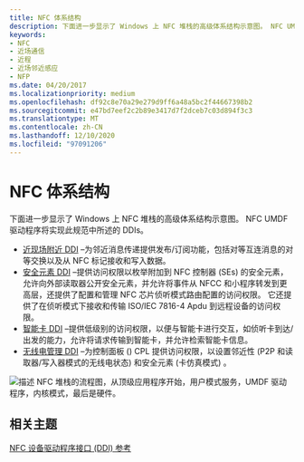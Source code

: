 ```yaml
---
title: NFC 体系结构
description: 下面进一步显示了 Windows 上 NFC 堆栈的高级体系结构示意图。 NFC UMDF 驱动程序将实现此规范中所述的 DDIs。
keywords:
- NFC
- 近场通信
- 近程
- 近场邻近感应
- NFP
ms.date: 04/20/2017
ms.localizationpriority: medium
ms.openlocfilehash: df92c8e70a29e279d9ff6a48a5bc2f44667398b2
ms.sourcegitcommit: e47bd7eef2c2b89e3417d7f2dceb7c03d894f3c3
ms.translationtype: MT
ms.contentlocale: zh-CN
ms.lasthandoff: 12/10/2020
ms.locfileid: "97091206"
---
```

# <a name="nfc-architecture"></a>NFC 体系结构


下面进一步显示了 Windows 上 NFC 堆栈的高级体系结构示意图。 NFC UMDF 驱动程序将实现此规范中所述的 DDIs。

-   [近现场附近 DDI](/windows-hardware/drivers/ddi/_nfpdrivers/#functions) –为邻近消息传递提供发布/订阅功能，包括对等互连消息的对等交换以及从 NFC 标记接收和写入数据。
-   [安全元素 DDI](/windows-hardware/drivers/ddi/_nfpdrivers/#functions) –提供访问权限以枚举附加到 NFC 控制器 (SEs) 的安全元素，允许向外部读取器公开安全元素，并允许将事件从 NFCC 和小程序转发到更高层，还提供了配置和管理 NFC 芯片侦听模式路由配置的访问权限。 它还提供了在侦听模式下接收和传输 ISO/IEC 7816-4 Apdu 到远程设备的访问权限。
-   [智能卡 DDI](/previous-versions/dn905601(v=vs.85)) –提供低级别的访问权限，以便与智能卡进行交互，如侦听卡到达/出发的能力，允许将请求传输到智能卡，并允许检索智能卡信息。
-   [无线电管理 DDI](/windows-hardware/drivers/ddi/_nfpdrivers/#functions) –为控制面板 () CPL 提供访问权限，以设置邻近性 (P2P 和读取器/写入器模式的无线电状态) 和安全元素 (卡仿真模式) 。

![描述 NFC 堆栈的流程图，从顶级应用程序开始，用户模式服务，UMDF 驱动程序，内核模式，最后是硬件。](images/nfcarchitecture.png)

 

 
## <a name="related-topics"></a>相关主题
 [NFC 设备驱动程序接口 (DDI) 参考](/windows-hardware/drivers/ddi/index)  
